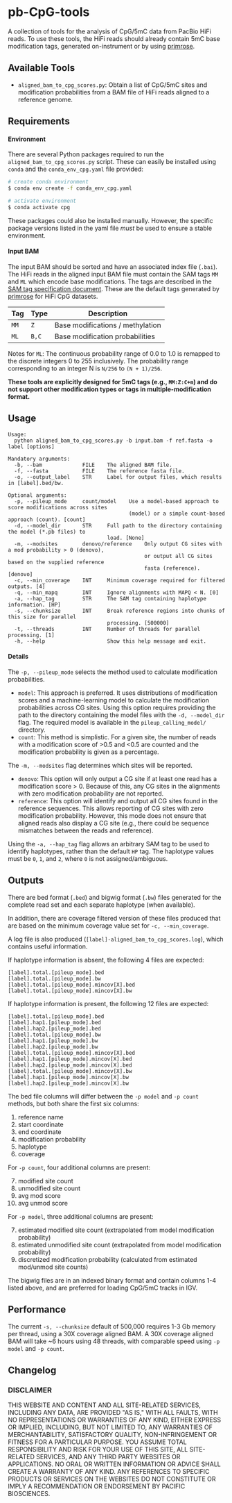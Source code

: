 # pb-CpG-tools
A collection of tools for the analysis of CpG/5mC data from PacBio HiFi reads. To use these tools, the HiFi reads should already contain 5mC base modification tags, generated on-instrument or by using [primrose](https://github.com/PacificBiosciences/primrose).

## Available Tools
- `aligned_bam_to_cpg_scores.py`: Obtain a list of CpG/5mC sites and modification probabilities from a BAM file of HiFi reads aligned to a reference genome. 


## Requirements

#### Environment 

There are several Python packages required to run the `aligned_bam_to_cpg_scores.py` script. These can easily be installed using `conda` and the `conda_env_cpg.yaml` file provided:

```bash
# create conda environment
$ conda env create -f conda_env_cpg.yaml

# activate environment
$ conda activate cpg
```

These packages could also be installed manually. However, the specific package versions listed in the yaml file *must* be used to ensure a stable environment.

#### Input BAM

The input BAM should be sorted and have an associated index file (`.bai`). The HiFi reads in the aligned input BAM file must contain the SAM tags `MM` and `ML` which encode base modifications. The tags are described in the [SAM tag specification document](https://samtools.github.io/hts-specs/SAMtags.pdf). These are the default tags generated by [primrose](https://github.com/PacificBiosciences/primrose) for HiFi CpG datasets. 

| Tag  | Type  |           Description            |
| ---- | ----- | -------------------------------- |
| `MM` | `Z`   | Base modifications / methylation |
| `ML` | `B,C` | Base modification probabilities  |

Notes for `ML`: The continuous probability range of 0.0 to 1.0 is remapped to
the discrete integers 0 to 255 inclusively. The probability range corresponding
to an integer N is `N/256` to `(N + 1)/256`.

**These tools are explicitly designed for 5mC tags (e.g., `MM:Z:C+m`) and do not support other modification types or tags in multiple-modification format.**


## Usage

```
Usage:
  python aligned_bam_to_cpg_scores.py -b input.bam -f ref.fasta -o label [options]

Mandatory arguments:
  -b, --bam             FILE    The aligned BAM file.
  -f, --fasta           FILE	The reference fasta file.
  -o, --output_label    STR     Label for output files, which results in [label].bed/bw.
  
Optional arguments:
  -p, --pileup_mode     count/model    Use a model-based approach to score modifications across sites 
                                       (model) or a simple count-based approach (count). [count]
  -d, --model_dir       STR     Full path to the directory containing the model (*.pb files) to 
                                load. [None]
  -m, --modsites        denovo/reference    Only output CG sites with a mod probability > 0 (denovo), 
                                            or output all CG sites based on the supplied reference 
                                            fasta (reference). [denovo]
  -c, --min_coverage    INT     Minimum coverage required for filtered outputs. [4]
  -q, --min_mapq        INT     Ignore alignments with MAPQ < N. [0]
  -a, --hap_tag         STR     The SAM tag containing haplotype information. [HP]
  -s, --chunksize       INT     Break reference regions into chunks of this size for parallel 
                                processing. [500000]
  -t, --threads         INT     Number of threads for parallel processing. [1]
  -h, --help                    Show this help message and exit.

```

#### Details

The `-p, --pileup_mode` selects the method used to calculate modification probabilities.
- `model`: This approach is preferred. It uses distributions of modification scores and a machine-learning model to calculate the modification probabilities across CG sites. Using this option requires providing the path to the directory containing the model files with the `-d, --model_dir` flag. The required model is available in the `pileup_calling_model/` directory. 
- `count`: This method is simplistic. For a given site, the number of reads with a modification score of >0.5 and <0.5 are counted and the modification probability is given as a percentage.

The `-m, --modsites` flag determines which sites will be reported. 
- `denovo`: This option will only output a CG site if at least one read has a modification score > 0. Because of this, any CG sites in the alignments with zero modification probability are not reported. 
- `reference`: This option will identify and output all CG sites found in the reference sequences. This allows reporting of CG sites with zero modification probability. However, this mode does not ensure that aligned reads also display a CG site (e.g., there could be sequence mismatches between the reads and reference). 

Using the `-a, --hap_tag` flag allows an arbitrary SAM tag to be used to identify haplotypes, rather than the default `HP` tag. The haplotype values must be `0`, `1`, and `2`, where `0` is not assigned/ambiguous.

## Outputs

There are bed format (`.bed`) and bigwig format (`.bw`) files generated for the complete read set and each separate haplotype (when available). 

In addition, there are coverage filtered version of these files produced that are based on the minimum coverage value set for `-c, --min_coverage`. 

A log file is also produced (`[label]-aligned_bam_to_cpg_scores.log`), which contains useful information.

If haplotype information is absent, the following 4 files are expected:

```
[label].total.[pileup_mode].bed
[label].total.[pileup_mode].bw
[label].total.[pileup_mode].mincov[X].bed
[label].total.[pileup_mode].mincov[X].bw
```

If haplotype information is present, the following 12 files are expected:

```
[label].total.[pileup_mode].bed
[label].hap1.[pileup_mode].bed 
[label].hap2.[pileup_mode].bed
[label].total.[pileup_mode].bw
[label].hap1.[pileup_mode].bw 
[label].hap2.[pileup_mode].bw
[label].total.[pileup_mode].mincov[X].bed
[label].hap1.[pileup_mode].mincov[X].bed 
[label].hap2.[pileup_mode].mincov[X].bed
[label].total.[pileup_mode].mincov[X].bw
[label].hap1.[pileup_mode].mincov[X].bw 
[label].hap2.[pileup_mode].mincov[X].bw
```

The bed file columns will differ between the `-p model` and `-p count` methods, but both share the first six columns:

1. reference name
2. start coordinate
3. end coordinate
4. modification probability
5. haplotype
6. coverage

For `-p count`, four additional columns are present:

7. modified site count
8. unmodified site count
9. avg mod score
10. avg unmod score 

For `-p model`, three additional columns are present:

7. estimated modified site count (extrapolated from model modification probability)
8. estimated unmodified site count (extrapolated from model modification probability)
9. discretized modification probability (calculated from estimated mod/unmod site counts)

The bigwig files are in an indexed binary format and contain columns 1-4 listed above, and are preferred for loading CpG/5mC tracks in IGV.

## Performance

The current `-s, --chunksize` default of 500,000 requires 1-3 Gb memory per thread, using a 30X coverage aligned BAM. A 30X coverage aligned BAM will take ~6 hours using 48 threads, with comparable speed using `-p model` and `-p count`. 

## Changelog

### DISCLAIMER
THIS WEBSITE AND CONTENT AND ALL SITE-RELATED SERVICES, INCLUDING ANY DATA, ARE PROVIDED "AS IS," WITH ALL FAULTS, WITH NO REPRESENTATIONS OR WARRANTIES OF ANY KIND, EITHER EXPRESS OR IMPLIED, INCLUDING, BUT NOT LIMITED TO, ANY WARRANTIES OF MERCHANTABILITY, SATISFACTORY QUALITY, NON-INFRINGEMENT OR FITNESS FOR A PARTICULAR PURPOSE. YOU ASSUME TOTAL RESPONSIBILITY AND RISK FOR YOUR USE OF THIS SITE, ALL SITE-RELATED SERVICES, AND ANY THIRD PARTY WEBSITES OR APPLICATIONS. NO ORAL OR WRITTEN INFORMATION OR ADVICE SHALL CREATE A WARRANTY OF ANY KIND. ANY REFERENCES TO SPECIFIC PRODUCTS OR SERVICES ON THE WEBSITES DO NOT CONSTITUTE OR IMPLY A RECOMMENDATION OR ENDORSEMENT BY PACIFIC BIOSCIENCES.

